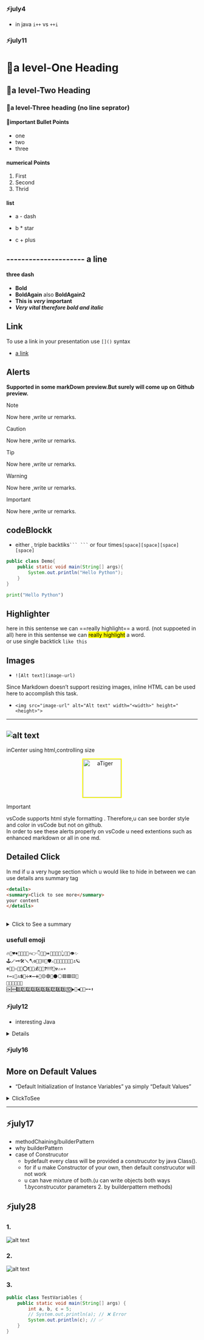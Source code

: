 ### ⚡july4

- in java `i++` vs `++i`

 
### ⚡july11


# 🎯a level-One Heading
## 🎯a level-Two Heading
### 🎯a level-Three heading (no line seprator)
#### 🎯important Bullet Points

- one
- two
- three

#### numerical Points
1. First
2. Second
3. Thrid

#### list
 - a - dash
 * b * star
 + c + plus 

--------------------- a line
--- 
#### three dash

- __Bold__
- **BoldAgain** also __BoldAgain2__
- **This is _very_ important**
- ***Very vital therefore bold and italic***

## Link
To use a link in your presentation use `[]()` syntax   
- [a link](https://www.google.com)



## Alerts     
**Supported in some markDown preview.But surely will come up on Github preview.**

> [!NOTE]  
> Now here ,write ur remarks.

> [!CAUTION]  
> Now here ,write ur remarks.

> [!Tip]  
> Now here ,write ur remarks.

> [!Warning]  
> Now here ,write ur remarks.

> [!IMPORTANT]  
> Now here ,write ur remarks.

## codeBlockk
- either , triple backtiks` ``` ``` ` or four times`[space][space][space][space]`

```java
public class Demo{
    public static void main(String[] args){
        System.out.println("Hello Python");
    }
}
```
```python
print("Hello Python")
```
## Highlighter
here in this sentense we can ==really highlight== a word.  (not suppoeted in all)
here in this sentense we can <mark> really highlight</mark> a word.  
or 
use single backtick `like this`

## Images
- `![Alt text](image-url)`  

Since Markdown doesn’t support resizing images, inline HTML can be used here to accomplish this task.  
- `<img src="image-url" alt="Alt text" width="<width>" height="<height>">`    
--- 
![alt text](tiger.png)
--- 
  inCenter using html,controlling size
<!-- <center>  
<img src="tiger.png" alt="aTiger" width="100" style="border: 2px solid yellow;">
</center>    this syntax is outdated. -->
<div align="center">
<img src="tiger.png" alt="aTiger" width="100" style="border: 2px solid yellow;">
</div>

>[!IMPORTANT]  
>vsCode supports html style formatting . Therefore,u can see border style and color in vsCode but not on github.     
>In order to see these alerts properly on vsCode u need extentions such as enhanced markdown or all in one md.


## Detailed Click

In md if u a very huge section which u would like to hide in between we can use details ans summary tag   

```md
<details>
<summary>Click to see more</summary>
your content
</details>
```
<br>
<details>
<summary>Click to See a summary</summary>

#### Four-hash 
###  Three-hash
## Two-hash
# One-hash

## List
- Aircraft
  - Fighter Jet
     - rafael 
     - su-30
     - mig-29
  - Transport
     - c-17 GlobeMaster
     - c-130j Super Hercules
     - p-8 Posiden

  - Helicopter  
    - apache
    - Dhruv
    - prachand
    - mi-17

## Image

<div align="center">
<img src="jets101.jpg" alt="jetsFling" width="150">
</div>

## CodeBlockk
```js
console.log("Hello webJs");
```  




</details>

### usefull emoji
```
🔥🎯♥️♦️🧿🔻💥✅⚡👉👇🐦‍🔥⏩⏬❌⛓️‍💥👆🚩🤖👁️✨
🕹️🪄🗝️🛠️🪛🪓⚙️⛓️‍💥⛓️🔗🛡️⚔️🧣🧱🧬🔎📍📌🚀⚓🪐
❄️💢💫♾️🚫❌⭕❗💡💵💰💸⏰❓‼️⁉️💯☢️⚠️☣️✳️
⬇️↔️↕️🔄️🔝💲🟰➗✖️➖➕🔴🟡🟢🔵⚫⚪🟥🟩🟨🔶
🔸🔷💭🔻🔺🔹
🆗🆕0️⃣1️⃣2️⃣3️⃣4️⃣5️⃣6️⃣7️⃣8️⃣9️⃣🔟▶️🔁◀️🔼🔽➡️⬅️⬆️

```
<!-- java content below -->

### ⚡july12 
- interesting Java
<details>
✅ Java Object References: Declare vs. Initialize    

1️⃣ Declaration only:

>Test obj1;    //You’ve only declared obj1.

- No memory is allocated for an object — just a slot for a reference in the stack.  

⚠️ Compiler Error: You must assign it before you use it.


>System.out.println(obj1); // ❌ compile-time error: might not have been initialized  

2️⃣ Declaration + Initialized to null:

```
Test obj1 = null;  

- Now obj1 is initialized — it points to null, which means “no object.”

- This uses a small amount of stack memory for the reference.  

- No object is created in the heap yet.

✅ System.out.println(obj1); works → prints null.
```

3️⃣ Later you can create the real object:


`obj1 = new Test();`  
Now obj1 points to a real Test object in the heap.   
 
You can safely call obj1’s non-static methods and access non-static fields.     

This works the same for both cases:  

```
Test obj1;       // must assign before use
obj1 = new Test();

Test obj2 = null; 
obj2 = new Test(); // reassigns from null to object
```

✅ Key Points  
Local variables must be initialized before use.    

null means “this reference does not point to any real object.”    

Declaring Test obj = null; is common when you plan to create the object later, conditionally.    

Accessing static members via a null reference works, but accessing non-static members on null throws NullPointerException.  

Example: 
```
Test obj = null;
System.out.println(obj.name1); // ✅ works (static)
System.out.println(obj.name);  // ❌ NullPointerException (non-static)
```

</details>

### ⚡july16

## More on Default Values 

-  “Default Initialization of Instance Variables” ya simply “Default Values”

<details>
<summary>ClickToSee</summary>

### 1. ✅ Why your Builder works even when you don’t call setName()
```java
User usr = new User.Builder()
                    .setAge(31)
                    // .setName("Praka")
                    .build();

      //code run without error , and name appears as null.

```
  - `name ek instance variable hai` — Java automatically default value null assign kar deta hai agar tum usko initialize nahi karte.
  - Isliye `JVM tumhare liye name = null` bana deti hai.

### 2.✅ Why String name1; gives compile error   
```java
String name1;  // local variable
System.out.println(name1); // ❌ Compile-time error: variable might not have been initialized

```
- name1 ek `local variable` hai → `JVM koi default value nahi deta`.
![alt text](image-1.png)


🎯 In Short  
🔹 Local variable = must initialize manually → nahi toh compile-time error.

🔹 Instance variable = JVM gives default → null, 0, false.

🔹 Builder pattern mein agar koi field set nahi hoti → woh default null hoti hai, isliye program crash nahi hota jab tak aap null pe method nahi chalate.
 
### 3. Agar tum User class ke andar String name1; likh dete ho, toh woh ab local nahi balki instance variable ban jayega.

![alt text](image-2.png)   

<br>
✅✅✅
- name1 ab instance variable hai.
- Java JVM default value dega: String ke liye null, int ke liye 0, boolean ke liye false.  
🚩  
![alt text](image-3.png)

<br>
<br>

**“Default Initialization of Class Members”**
- Jab instance variables (fields) declare hote hain, unko JVM automatically default value assign karti hai agar aap manually koi value nahi dete.

- Ye local variables par apply nahi hota. Local variables ko JVM chhod deti hai, aapko khud initialize karna padta hai.

![alt text](image-4.png)
</details>

---

## ⚡july17
- methodChaining/builderPattern 
- why builderPattern 
- case  of Construcutor
  - bydefault every class will be provided a construcutor by java Class().
  - for if u make Constructor of your own, then default construcutor will not work 
  - u can have mixture of both.(u can write objects both ways 1.byconstrucutor parameters 2. by builderpattern methods)

## ⚡july28

### 1.
![alt text](image-5.png)  

### 2. 
![alt text](image-6.png)

### 3. 
```java
public class TestVariables {
    public static void main(String[] args) {
        int a, b, c = 5;
        // System.out.println(a); // ❌ Error
        System.out.println(c); // ✅
    }
}
```


